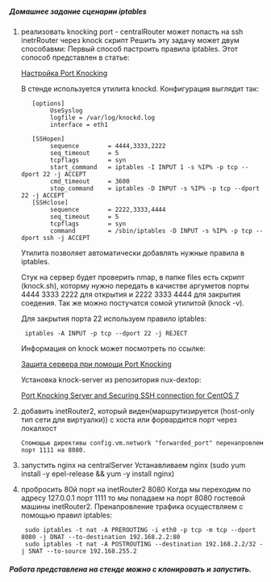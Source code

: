 ##### Домашнее задание cценарии iptables
1) реализовать knocking port - centralRouter может попасть на ssh inetrRouter через knock скрипт
Решить эту задачу может двум способавми:
    Первый способ пастроить правила iptables. Этот сопособ представлен в статье:
       
    [Настройка Port Knocking](https://otus.ru/nest/post/267/)
        
     В стенде используется утилита knockd. Конфигурация выглядит так:
          
          
          [options]
               UseSyslog
               logfile = /var/log/knockd.log
               interface = eth1
               
          [SSHopen]
               sequence        = 4444,3333,2222
               seq_timeout     = 5
               tcpflags        = syn
               start_command   = iptables -I INPUT 1 -s %IP% -p tcp --dport 22 -j ACCEPT
               cmd_timeout     = 3600
               stop_command    = iptables -D INPUT -s %IP% -p tcp --dport 22 -j ACCEPT
          [SSHclose]
               sequence        = 2222,3333,4444
               seq_timeout     = 5
               tcpflags        = syn
               command         = /sbin/iptables -D INPUT -s %IP% -p tcp --dport ssh -j ACCEPT
      
      Утилита позволяет автоматически добавлять нужные правила в iptables. 
      
      Стук на сервер будет проверить nmap, в папке files есть скрипт (knock.sh), которму нужно передать в качистве аргуметов порты 4444 3333 2222 для открытия и 2222 3333 4444 для закрытия соедения. Так же можно постучатся сомой утилитой (knock -v).
      
      Для закрытия порта 22 используем правило iptables:
        
        iptables -A INPUT -p tcp --dport 22 -j REJECT
         
      Информация оп knock может посмотреть по ссылке:
      
      [Защита сервера при помощи Port Knocking](https://putty.org.ru/articles/port-knocking.html)
      
      Установка knock-server из репозитория nux-dextop:
      
      [Port Knocking Server and Securing SSH connection for CentOS 7](https://netslovers.com/2018/02/28/port-knocking-server-securing-ssh-connection-centos-7/)
      
2) добавить inetRouter2, который виден(маршрутизируется (host-only тип сети для виртуалки)) с хоста или форвардится порт через локалхост

       Cпомощью директивы config.vm.network "forwarded_port" перенапровлем порт 1111 на 8080.
       
3) запустить nginx на centralServer
       Устанавливаем nginx (sudo yum install -y epel-release && yum -y install nginx)

4) пробросить 80й порт на inetRouter2 8080
       Когда мы переходим по адресу 127.0.0.1 порт 1111 то мы попадаем на порт 8080 гостевой машины inetRouter2. Пренапровление трафика осуществляем с помощью правил iptables:
              
        sudo iptables -t nat -A PREROUTING -i eth0 -p tcp -m tcp --dport 8080 -j DNAT --to-destination 192.168.2.2:80
        sudo iptables -t nat -A POSTROUTING --destination 192.168.2.2/32 -j SNAT --to-source 192.168.255.2

##### Работа представлена на стенде можно с клонировать и запустить.
